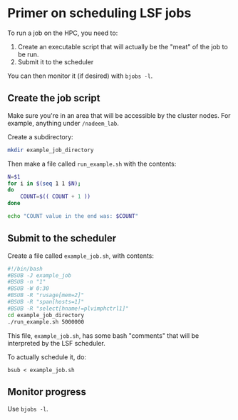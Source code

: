 
Primer on scheduling LSF jobs
=============================
To run a job on the HPC, you need to:

1. Create an executable script that will actually be the "meat" of the job to be run.
2. Submit it to the scheduler

You can then monitor it (if desired) with `bjobs -l`.


Create the job script
---------------------
Make sure you're in an area that will be accessible by the cluster nodes. For example, anything under `/nadeem_lab`.

Create a subdirectory:

```bash
mkdir example_job_directory
```

Then make a file called `run_example.sh` with the contents:

```bash
N=$1
for i in $(seq 1 1 $N);
do
    COUNT=$(( COUNT + 1 ))
done

echo "COUNT value in the end was: $COUNT"
```

Submit to the scheduler
-----------------------
Create a file called `example_job.sh`, with contents:

```bash
#!/bin/bash
#BSUB -J example_job
#BSUB -n "1"
#BSUB -W 0:30
#BSUB -R "rusage[mem=2]"
#BSUB -R "span[hosts=1]"
#BSUB -R "select[hname!=plvimphctrl1]"
cd example_job_directory
./run_example.sh 5000000
```

This file, `example_job.sh`, has some bash "comments" that will be interpreted by the LSF scheduler.

To actually schedule it, do:

```
bsub < example_job.sh
```

Monitor progress
----------------
Use `bjobs -l`.

